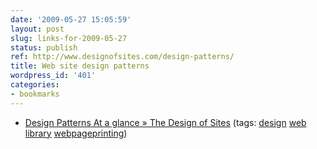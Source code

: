 ```yaml
---
date: '2009-05-27 15:05:59'
layout: post
slug: links-for-2009-05-27
status: publish
ref: http://www.designofsites.com/design-patterns/
title: Web site design patterns
wordpress_id: '401'
categories:
- bookmarks
---
```


  * [Design Patterns At a glance » The Design of Sites](http://www.designofsites.com/design-patterns/) (tags: [design](http://delicious.com/eob/design) [web](http://delicious.com/eob/web) [library](http://delicious.com/eob/library) [webpageprinting](http://delicious.com/eob/webpageprinting))



